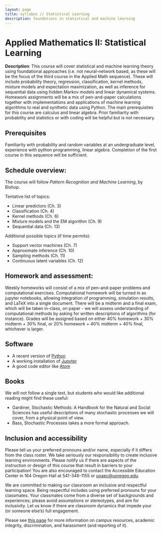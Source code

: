 ```yaml
---
layout: page
title: syllabus // Statistical Learning
description: foundations in statistical and machine learning
---
```




# Applied Mathematics II: Statistical Learning


**Description**: 
This course will cover statistical and machine learning theory using foundational approaches (i.e. not neural-network based, as these will be the focus of the third course in the Applied Math sequence). These will include probability theory, regression, classification, kernel methods, mixture models and expectation maximization, as well as inference for sequential data using hidden Markov models and linear dynamical systems. Homework assignments will be a mix of pen-and-paper calculations together with implementations and applications of machine learning algorithms to real and synthetic data using Python. The main prerequisites for this course are calculus and linear algebra. Prior familiarity with probability and statistics or with coding will be helpful but is not necessary.

## Prerequisites

Familiarity with probability and random variables at an undergraduate level, experience with python programming, linear algebra. Completion of the first course in this sequence will be sufficient.

## Schedule overview:

The course will follow *Pattern Recognition and Machine Learning*, by Bishop.

Tentative list of topics:

- Linear predictors (Ch. 3)
- Classification (Ch. 4)
- Kernel methods (Ch. 6)
- Mixture models and the EM algorithm (Ch. 9)
- Sequential data (Ch. 13)

Additional possible topics (if time permits):

- Support vector machines (Ch. 7)
- Approximate inference (Ch. 10)
- Sampling methods (Ch. 11)
- Continuous latent variables (Ch. 12)



## Homework and assessment:

Weekly homeworks will consist of a mix of pen-and-paper problems and computational exercises. Computational homework will be turned in as jupyter notebooks, allowing integration of programming, simulation results, and LaTeX into a single document.  There will be a midterm and a final exam, which will be taken in-class, on paper - we will assess understanding of computational methods by asking for written descriptions of algorithms (for instance).
Grades will be assigned based on either 40% homework + 30% midterm + 30% final, or 20% homework + 40% midterm + 40% final, whichever is larger.

## Software

* A recent version of [Python](https://python.org)
* A working installation of [Jupyter](https://jupyter.org/)
* A good code editor like [Atom](https://atom.io)

## Books

We will not follow a single text, but students who would like additional reading might find these useful:

* Gardiner, Stochastic Methods: A Handbook for the Natural and Social Sciences has useful descriptions of many stochastic processes we will cover, from a physical point of view.
* Bass, Stochastic Processes takes a more formal approach.


## Inclusion and accessibility

Please tell us your preferred pronouns and/or name,
especially if it differs from the class roster.
We take seriously our responsibility to create inclusive learning environments.
Please notify us if there are aspects of the instruction or design of this
course that result in barriers to your participation! You are also encouraged
to contact the Accessible Education Center in 164 Oregon Hall at 541-346-1155
or uoaec@uoregon.edu.

We are committed to making our classroom an inclusive and respectful learning space.
Being respectful includes using preferred pronouns for your classmates.
Your classmates come from a diverse set of backgrounds and experiences;
please avoid assumptions or stereotypes, and aim for inclusivity.
Let us know if there are classroom dynamics that impede your (or someone else’s) full engagement. 

Please see [this page](policies.html) for more information on
campus resources, academic integrity, discrimination, and harassment (and reporting of it).

